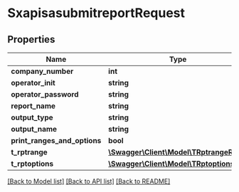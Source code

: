 # SxapisasubmitreportRequest

## Properties
Name | Type | Description | Notes
------------ | ------------- | ------------- | -------------
**company_number** | **int** |  | [optional] 
**operator_init** | **string** |  | [optional] 
**operator_password** | **string** |  | [optional] 
**report_name** | **string** |  | [optional] 
**output_type** | **string** |  | [optional] 
**output_name** | **string** |  | [optional] 
**print_ranges_and_options** | **bool** |  | [optional] 
**t_rptrange** | [**\Swagger\Client\Model\TRptrangeReq**](TRptrangeReq.md) |  | [optional] 
**t_rptoptions** | [**\Swagger\Client\Model\TRptoptionsReq**](TRptoptionsReq.md) |  | [optional] 

[[Back to Model list]](../README.md#documentation-for-models) [[Back to API list]](../README.md#documentation-for-api-endpoints) [[Back to README]](../README.md)


